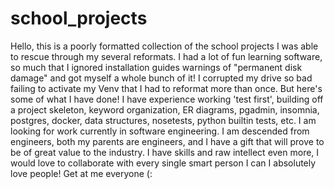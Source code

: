 # school_projects
Hello, this is a poorly formatted collection of the school projects I was able to rescue through my several reformats. I had a lot of fun learning software, so much that I ignored installation guides warnings of "permanent disk damage" and got myself a whole bunch of it!  I corrupted my drive so bad failing to activate my Venv that I had to reformat more than once.  But here's some of what I have done! I have experience working 'test first', building off a project skeleton, keyword organization, ER diagrams, pgadmin, insomnia, postgres, docker, data structures, nosetests, python builtin tests, etc. 
I am looking for work currently in software engineering. I am descended from engineers, both my parents are engineers, and I have a gift that will prove to be of great value to the industry. I have skills and raw intellect even more, I would love to collaborate with every single smart person I can I absolutely love people! Get at me everyone (:
